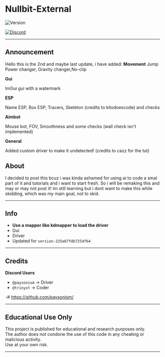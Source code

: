 # **Nullbit-External**

![Version](https://img.shields.io/badge/version-0.4.1-blue?style=flat-square)

[![Discord](https://img.shields.io/static/v1?message=trinyxt&logo=discord&label=Discord&color=7289DA&logoColor=white&labelColor=&style=for-the-badge)](https://discord.com/users/829074422517465119)

---

## Announcement

Hello this is the 2nd and maybe last update, i have added: 
**Movement**
Jump Power changer, Gravity changer,No-clip

**Gui**

ImGui gui with a watermark

**ESP**

Name ESP, Box ESP, Tracers, Skeleton (credits to kitodoescode) and checks

**Aimbot**

Mouse bot, FOV, Smoothness and some checks (wall check isn't implemented)

**General**

Added custom driver to make it undetected! (credits to cazz for the tut)


## About

I decided to post this bcuz i was kinda ashamed for using ai to code a smal part of it and tutorials
and i want to start fresh. So i will be remaking this and may or may not post it!
Im still learning but i dont want to make this while skidding, which was my main goal, not to skid.

---

## Info

- **Use a mapper like kdmapper to load the driver**
- Gui
- Driver
- Updated for `version-225e87fdb7254f64`

---

## Credits

**Discord Users**  
- `@paysonism` → Driver
- `@trinyxt` → Coder

-# https://github.com/paysonism/

---

## Educational Use Only

This project is published for educational and research purposes only.  
The author does not condone the use of this code in any cheating or malicious activity.  
Use at your own risk.

---
